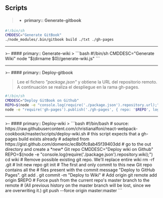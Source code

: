 Scripts
-------------


>- #### primary:: Generate-gitbook
>
```bash
#!/bin/sh
CMDDESC="Generate GitBook"
./node_modules/.bin/gitbook build ./txt ./gh-pages
```

<hr />
>- #### primary:: Generate-wiki
>
```bash
#!/bin/sh
CMDDESC="Generate Wiki"
node "$(dirname $0)/generate-wiki.js"
```

<hr />
>- #### primary:: Deploy-gitbook


> Lee el fichero *"package.json"* y obtiene la URL del repositorio remoto.
A continuación se realiza el despliegue en la rama gh-pages. 
>
```bash
#!/bin/sh
CMDDESC="Deploy GitBook on Github"
REPO=$(node -e "console.log(require('./package.json').repository.url);")
node -e "require('gh-pages').publish('./gh-pages', { repo: '$REPO', logger: function(m) { console.error(m); } });"
```

<hr />
>- #### primary:: Deploy-wiki
>
```bash
#!/bin/bash
# source: https://raw.githubusercontent.com/christianalfoni/react-webpack-cookbook/master/scripts/deploy-wiki.sh
# this script expects that a gh-pages build exists already
# adapted from https://gist.github.com/domenic/ec8b0fc8ab45f39403dd
# go to the out directory and create a *new* Git repo
CMDDESC="Deploy wiki on Github"
REPO=$(node -e "console.log(require('./package.json').repository.wiki);")
cd wiki
# Remove possible existing git repo. We'll replace entire wiki
rm -rf .git
# Init new repo
git init
# The first and only commit to this new Git repo contains all the
# files present with the commit message "Deploy to GitHub Pages".
git add .
git commit -m "Deploy to Wiki"
# Add origin
git remote add origin $REPO
# Force push from the current repo's master branch to the remote
# (All previous history on the master branch will be lost, since we are overwriting it.)
git push --force origin master:master
```